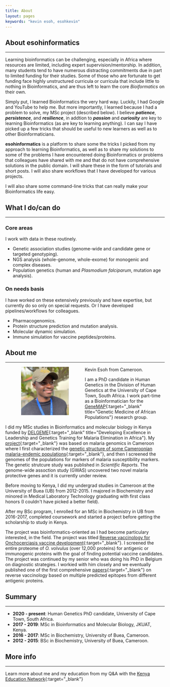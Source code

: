 ```yaml
---
title: About
layout: pages
keywords: "kevin esoh, esohkevin"
---
```


## About esohinformatics
* * *
Learning bioinformatics can be challenging, especially in Africa where resources
are limited, including expert supervision/mentorship. In addition, many students 
tend to have numerous distracting commitments due in part to limited funding for
their studies. Some of those who are fortunate to get funding face highly unstructured
curricula or curricula that include little to nothing in Bioinformatics, and are 
thus left to learn the core *Bioiformatics* on their own.

Simply put, I learned Bioinformatics the very hard way. Luckily, I had Google and 
YouTube to help me. But more importantly, I learned because I had a problem to solve, 
my MSc project (described below). I believe ***patience***, ***persistence***, and 
***resilience***, in addtion to ***passion*** and ***curiosity*** are key to learning 
Bioinformatics (as are key to learning anything). I can say I have picked up a few 
tricks that should be useful to new learners as well as to other Bioinformaticians.

**esohinformatics** is a platform to share some the tricks I picked from my approach 
to learning Bioinformatics, as well as to share my solutions to some of the problems 
I have encountered doing Bioinformatics or problems that colleagues have 
shared with me and that do not have comprehensive solutions in the public domain.
I will share these in the form of tutorials and short posts. I will also share 
workflows that I have developed for various projects.

I will also share some command-line tricks that can really make your Bioinformatics 
life easy.


## What I do/can do
* * *
### Core areas
I work with data in these routinely.
- Genetic association studies (genome-wide and candidate gene or targeted genotyping).
- NGS analysis (whole-genome, whole-exome) for monogenic and complex diseases.
- Population genetics (human and *Plasmodium falciparum*, mutation age analysis).

### On needs basis
I have worked on these extensively previously and have expertise, but currently do 
so only on special requests. Or I have developed pipelines/workflows for colleagues. 
- Pharmacogenomics.
- Protein structure prediction and mutation analysis.
- Molecular dynamic simulation.
- Immune simulation for vaccine peptides/proteins.

## About me
* * *

<img src="assets/img/headshot_esoh.jpg" alt="headshot" width="30%" align="left" style="vertical-align: middle; margin: 0px 50px;">

Kevin Esoh from Cameroon.

I am a PhD candidate in Human Genetics in the Division of Human Genetics at the
University of Cape Town, South Africa. I work part-time as a Bioinformatician
for the [GeneMAP](https://twitter.com/GeneMAPOfficial){:target="_blank" title="Genetic Medicine of African Populations"}
research group.

I did my MSc studies in Bioinformatics and molecular biology in Kenya funded
by [DELGEME](https://www.delgeme.org/){:target="_blank" title="Developing Excellence in Leadership and Genetics Training for Malaria Elimination in Africa"}. 
My [project](http://ir.jkuat.ac.ke/handle/123456789/5663){:target="_blank"}
was based on malaria genomics in Cameroon where I first characterized the 
[genetic structure of some Cameroonian malaria-endemic populations](https://www.nature.com/articles/s41598-020-79124-1){:target="_blank"}, 
and then I screened the genomes of the populations for markers of malaria 
susceptibility markers. The genetic strutcure study was published in 
*Scientific Reports*. The genome-wide assoction study (GWAS) uncovered 
two novel malaria protective genes and it is currently under review.

Before moving to Kenya, I did my undergrad studies in Cameroon at the University 
of Buea (UB) from 2012-2015. I majored in Biochemistry and minored in Medical Laboratory 
Technology graduating with first class honors (I couldn't have picked a better field). 

After my BSc program, I enrolled for an MSc in Biochemistry in UB from 2016-2017,
completed coursework and started a project before getting the scholarship to 
study in Kenya.

The project was bioinformatics-oriented as I had become particulary interested, 
in the field. The project was titled [Reverse vaccinology for Onchocerciasis vaccine development](https://drive.google.com/file/d/0B0rTlaNV5kvnTy0zY1RRY0Nld2c/view?resourcekey=0-gsC4CrSNEk4oVr96rVvvUw){:target="_blank"}. I screened the entire proteome 
of *O. volvulus* (over 12,000 proteins) for antigenic or immunogenic proteins
with the goal of finding potential vaccine candidates. The project was continued
by my senior who was doing his PhD in Belgium on diagnostic strategies. I workied 
with him closely and we eventually published one of the first comprehensive
[papers](https://www.nature.com/articles/s41598-019-40833-x){:target="_blank"} on reverse
vaccinology based on multiple predicted epitopes from different antigenic proteins.


## Summary
* * *
- **2020 - present**: Human Genetics PhD candidate, University of Cape Town, South Africa.
- **2017 - 2019**: MSc in Bioinformatics and Molecular Biology, JKUAT, Kenya.
- **2016 - 2017**: MSc in Biochemistry, University of Buea, Cameroon.
- **2012 - 2015**: BSc in Biochemistry, University of Buea, Cameroon.


## More info
* * *
Learn more about me and my education from my Q&A with the [Kenya Education Network](https://www.kenet.or.ke/blog/admin/qa-using-big-data-malaria-elimination-africa){:target="_blank"}

